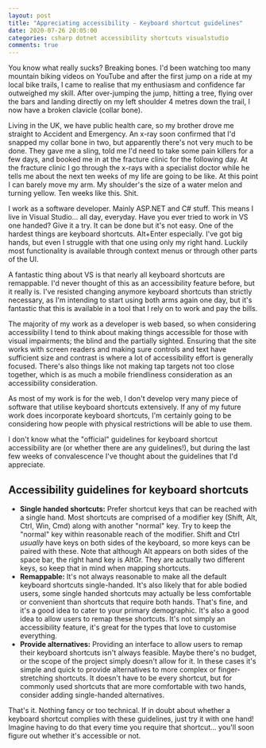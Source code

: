 ```yaml
---
layout: post
title: "Appreciating accessibility - Keyboard shortcut guidelines"
date: 2020-07-26 20:05:00
categories: csharp dotnet accessibility shortcuts visualstudio 
comments: true
---
```


You know what really sucks? Breaking bones. I'd been watching too many mountain biking videos on YouTube and after the first jump on a ride at my local bike trails, I came to realise that my enthusiasm and confidence far outweighed my skill. After over-jumping the jump, hitting a tree, flying over the bars and landing directly on my left shoulder 4 metres down the trail, I now have a broken clavicle (collar bone). 

Living in the UK, we have public health care, so my brother drove me straight to Accident and Emergency. An x-ray soon confirmed that I'd snapped my collar bone in two, but apparently there's not very much to be done. They gave me a sling, told me I'd need to take some pain killers for a few days, and booked me in at the fracture clinic for the following day. At the fracture clinic I go through the x-rays with a specialist doctor while he tells me about the next ten weeks of my life are going to be like. At this point I can barely move my arm. My shoulder's the size of a water melon and turning yellow. Ten weeks like this. Shit. 

I work as a software developer. Mainly ASP.NET and C# stuff. This means I live in Visual Studio... all day, everyday. Have you ever tried to work in VS one handed? Give it a try. It can be done but it's not easy. One of the hardest things are keyboard shortcuts. Alt+Enter especially. I've got big hands, but even I struggle with that one using only my right hand. Luckily most functionality is available through context menus or through other parts of the UI. 

A fantastic thing about VS is that nearly all keyboard shortcuts are remappable. I'd never thought of this as an accessibility feature before, but it really is. I've resisted changing anymore keyboard shortcuts than strictly necessary, as I'm intending to start using both arms again one day, but it's fantastic that this is available in a tool that I rely on to work and pay the bills. 

The majority of my work as a developer is web based, so when considering accessibility I tend to think about making things accessible for those with visual impairments; the blind and the partially sighted. Ensuring that the site works with screen readers and making sure controls and text have sufficient size and contrast is where a lot of accessibility effort is generally focused. There's also things like not making tap targets not too close together, which is as much a mobile friendliness consideration as an accessibility consideration.

As most of my work is for the web, I don't develop very many piece of software that utilise keyboard shortcuts extensively. If any of my future work does incorporate keyboard shortcuts, I'm certainly going to be considering how people with physical restrictions will be able to use them. 

I don't know what the "official" guidelines for keyboard shortcut accessibility are (or whether there are any guidelines!), but during the last few weeks of convalescence I've thought about the guidelines that I'd appreciate. 

## Accessibility guidelines for keyboard shortcuts

- **Single handed shortcuts:** Prefer shortcut keys that can be reached with a single hand. Most shortcuts are comprised of a modifier key (Shift, Alt, Ctrl, Win, Cmd) along with another "normal" key. Try to keep the "normal" key within reasonable reach of the modifier. Shift and Ctrl *usually* have keys on both sides of the keyboard, so more keys can be paired with these. Note that although Alt appears on both sides of the space bar, the right hand key is AltGr. They are actually two different keys, so keep that in mind when mapping shortcuts.
- **Remappable:** It's not always reasonable to make all the default keyboard shortcuts single-handed. It's also likely that for able bodied users, some single handed shortcuts may actually be less comfortable or convenient than shortcuts that require both hands. That's fine, and it's a good idea to cater to your primary demographic. It's also a good idea to allow users to remap these shortcuts. It's not simply an accessibility feature, it's great for the types that love to customise everything. 
- **Provide alternatives:** Providing an interface to allow users to remap their keyboard shortcuts isn't always feasible. Maybe there's no budget, or the scope of the project simply doesn't allow for it. In these cases it's simple and quick to provide alternatives to more complex or finger-stretching shortcuts. It doesn't have to be every shortcut, but for commonly used shortcuts that are more comfortable with two hands, consider adding single-handed alternatives. 

That's it. Nothing fancy or too technical. If in doubt about whether a keyboard shortcut complies with these guidelines, just try it with one hand! Imagine having to do that every time you require that shortcut... you'll soon figure out whether it's accessible or not. 
